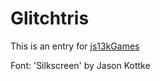 # Glitchtris

This is an entry for [js13kGames](http://js13kgames.com/entries/2015)

Font: 'Silkscreen' by Jason Kottke
